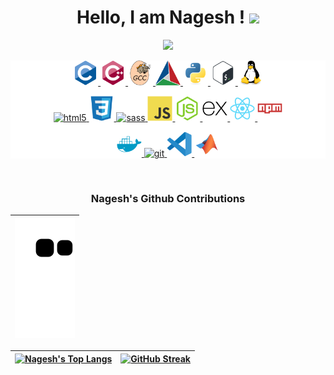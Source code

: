 <h1 align = "center">  Hello, I am Nagesh ! <img src="https://media.giphy.com/media/hvRJCLFzcasrR4ia7z/giphy.gif" width="45px"></h1>

<p align="center">
  <a href="https://github.com/DenverCoder1/readme-typing-svg"><img src="https://readme-typing-svg.herokuapp.com?font=Ubuntu+Mono&size=22&center=true&vCenter=true&lines=C%2B%2B+Software+Developer;Linux+System+Programmer;Blockchain+Enthusiast+;Novice+Web+Developer;Open-Source+Community+Fan;Learn+%7C+Unlearn+%7C+Relearn"></a>
</p>

<div align="center" style="text-align=center; background-color:white">

<a href="https://www.cprogramming.com/" target="_blank"> <img src="https://raw.githubusercontent.com/devicons/devicon/master/icons/c/c-original.svg" alt="c" width="40" height="40"/> </a>
<a href="https://www.cplusplus.com/" target="_blank"> <img src="https://raw.githubusercontent.com/devicons/devicon/master/icons/cplusplus/cplusplus-original.svg" alt="cpp" width="40" height="40"/> </a>
<a href="https://gcc.gnu.org/" target="_blank"> <img src="https://raw.githubusercontent.com/devicons/devicon/master/icons/gcc/gcc-original.svg" alt="cpp" width="40" height="40"/> </a>
<a href="https://cmake.org/" target="_blank"> <img src="https://raw.githubusercontent.com/devicons/devicon/master/icons/cmake/cmake-original.svg" alt="cpp" width="40" height="40"/> </a>
<a href="https://www.python.org/" target="_blank"> <img src="https://raw.githubusercontent.com/devicons/devicon/master/icons/python/python-original.svg" alt="python" width="40" height="40"/> </a>
<a href="https://www.gnu.org/software/bash/" target="_blank"> <img src="https://raw.githubusercontent.com/devicons/devicon/master/icons/bash/bash-original.svg" alt="bash" width="40" height="40"/> </a>
<a href="https://www.linux.org" target="_blank"> <img src="https://raw.githubusercontent.com/devicons/devicon/master/icons/linux/linux-original.svg" alt="bash" width="40" height="40"/> </a>
  
<a href="https://www.w3.org/html/" target="_blank"> <img src="https://www.vectorlogo.zone/logos/w3_html5/w3_html5-icon.svg" alt="html5" width="40" height="40"/> </a>
<a href="https://www.w3schools.com/css/" target="_blank"> <img src="https://raw.githubusercontent.com/devicons/devicon/master/icons/css3/css3-original.svg" alt="css3" width="40" height="40"/> </a>
<a href="https://sass-lang.com/" target="_blank"> <img src="https://www.vectorlogo.zone/logos/sass-lang/sass-lang-icon.svg" alt="sass" width="40" height="40"/> </a>
<a href="https://developer.mozilla.org/en-US/docs/Web/JavaScript" target="_blank"> <img src="https://raw.githubusercontent.com/devicons/devicon/master/icons/javascript/javascript-original.svg" alt="javascript" width="40" height="40"/> </a>
<a href="https://expressjs.com" target="_blank"> <img src="https://raw.githubusercontent.com/devicons/devicon/master/icons/nodejs/nodejs-original.svg" alt="nodejs" width="40" height="40"/> </a>
<a href="https://nodejs.org" target="_blank"> <img src="https://raw.githubusercontent.com/devicons/devicon/master/icons/express/express-original.svg" alt="nodejs" width="40" height="40"/> </a> 
<a href="https://reactjs.org/" target="_blank"> <img src="https://raw.githubusercontent.com/devicons/devicon/master/icons/react/react-original.svg" alt="react" width="40" height="40"/> </a>
<a href="https://www.npmjs.com/" target="_blank"> <img src="https://raw.githubusercontent.com/devicons/devicon/9f4f5cdb393299a81125eb5127929ea7bfe42889/icons/npm/npm-original-wordmark.svg" alt="npm" width="40" height="40"/> </a>
  
<a href="https://www.docker.com" target="_blank"> <img src="https://raw.githubusercontent.com/devicons/devicon/9f4f5cdb393299a81125eb5127929ea7bfe42889/icons/docker/docker-plain.svg" alt="npm" width="40" height="40"/> </a>
<a href="https://git-scm.com/" target="_blank"> <img src="https://www.vectorlogo.zone/logos/git-scm/git-scm-icon.svg" alt="git" width="40" height="40"/> </a>
<a href="https://code.visualstudio.com/" target="_blank"> <img src="https://raw.githubusercontent.com/devicons/devicon/9f4f5cdb393299a81125eb5127929ea7bfe42889/icons/vscode/vscode-original.svg" alt="vscode" width="40" height="40"/> </a>
<a href="https://www.mathworks.com/products/matlab.html" target="_blank"> <img src="https://raw.githubusercontent.com/devicons/devicon/9f4f5cdb393299a81125eb5127929ea7bfe42889/icons/matlab/matlab-original.svg" alt="vscode" width="40" height="40"/> </a>

</div>
<br />

<div align="center">
<h3>Nagesh's Github Contributions</h3>
  
| [![Nagesh's Contributions](https://github.com/nageshnnazare/nageshnnazare/blob/output/github-contribution-grid-snake.svg)](https://github.com/nageshnnazare/) |
| :---: |
  
| [![Nagesh's Top Langs](https://github-readme-stats.vercel.app/api/top-langs/?username=nageshnnazare&&layout=compact&theme=dracula&hide_border=true&show_icons=true)](https://github.com/nageshnnazare/) | [![GitHub Streak](https://github-readme-streak-stats.herokuapp.com/?user=nageshnnazare&theme=dracula&hide_border=true&date_format=j%20M%5B%20Y%5D)](https://github.com/nageshnnazare/) |
| :---: | :---: |

</div>

